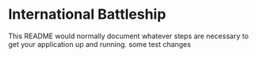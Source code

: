# International Battleship #

This README would normally document whatever steps are necessary to get your application up and running.
some test changes
